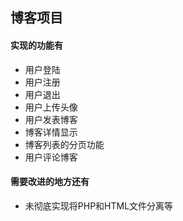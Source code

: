 ## 博客项目
  
#### 实现的功能有

  * 用户登陆
  * 用户注册
  * 用户退出
  * 用户上传头像
  * 用户发表博客
  * 博客详情显示
  * 博客列表的分页功能
  * 用户评论博客

#### 需要改进的地方还有

 * 未彻底实现将PHP和HTML文件分离等
